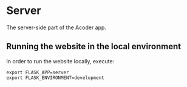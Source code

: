 # Server

The server-side part of the Acoder app.

## Running the website in the local environment

In order to run the website locally, execute:

```
export FLASK_APP=server
export FLASK_ENVIRONMENT=development
```